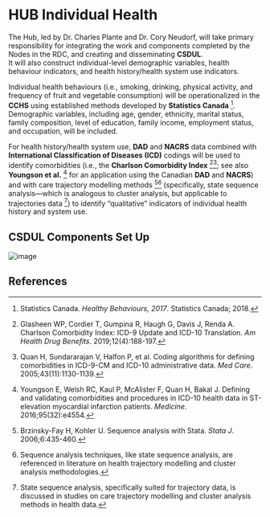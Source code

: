 # HUB Individual Health

The Hub, led by Dr. Charles Plante and Dr. Cory Neudorf, will take primary responsibility for integrating the work and components completed by the Nodes in the RDC, and creating and disseminating **CSDUL**.  
It will also construct individual-level demographic variables, health behaviour indicators, and health history/health system use indicators.

Individual health behaviours (i.e., smoking, drinking, physical activity, and frequency of fruit and vegetable consumption) will be operationalized in the **CCHS** using established methods developed by **Statistics Canada** [^1]. Demographic variables, including age, gender, ethnicity, marital status, family composition, level of education, family income, employment status, and occupation, will be included.

For health history/health system use, **DAD** and **NACRS** data combined with **International Classification of Diseases (ICD)** codings will be used to identify comorbidities (i.e., the **Charlson Comorbidity Index** [^2][^3]; see also **Youngson et al.** [^4] for an application using the Canadian **DAD** and **NACRS**) and with care trajectory modelling methods [^5][^6] (specifically, state sequence analysis—which is analogous to cluster analysis, but applicable to trajectories data [^7]) to identify “qualitative” indicators of individual health history and system use.

## CSDUL Components Set Up
![image](https://github.com/user-attachments/assets/ceee5ccc-7b18-4a40-9013-d898fc2c74e9)

## References

[^1]: Statistics Canada. *Healthy Behaviours, 2017*. Statistics Canada; 2018.
[^2]: Glasheen WP, Cordier T, Gumpina R, Haugh G, Davis J, Renda A. Charlson Comorbidity Index: ICD-9 Update and ICD-10 Translation. *Am Health Drug Benefits*. 2019;12(4):188-197.
[^3]: Quan H, Sundararajan V, Halfon P, et al. Coding algorithms for defining comorbidities in ICD-9-CM and ICD-10 administrative data. *Med Care*. 2005;43(11):1130-1139.
[^4]: Youngson E, Welsh RC, Kaul P, McAlister F, Quan H, Bakal J. Defining and validating comorbidities and procedures in ICD-10 health data in ST-elevation myocardial infarction patients. *Medicine*. 2016;95(32):e4554.
[^5]: Brzinsky-Fay H, Kohler U. Sequence analysis with Stata. *Stata J*. 2006;6:435-460.
[^6]: Sequence analysis techniques, like state sequence analysis, are referenced in literature on health trajectory modelling and cluster analysis methodologies.
[^7]: State sequence analysis, specifically suited for trajectory data, is discussed in studies on care trajectory modelling and cluster analysis methods in health data.
